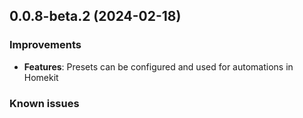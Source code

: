 ## 0.0.8-beta.2 (2024-02-18)

### Improvements

- **Features**: Presets can be configured and used for automations in Homekit

### Known issues


